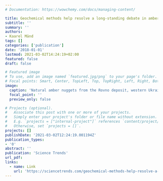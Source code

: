```yaml
---
# Documentation: https://wowchemy.com/docs/managing-content/

title: Geochemical methods help resolve a long-standing debate in amber palaeontology
subtitle: ''
summary: ''
authors:
- Kaarel Mänd
tags: []
categories: ['publication']
date: '2018-01-01'
lastmod: 2021-03-02T14:24:19+02:00
featured: false
draft: false

# Featured image
# To use, add an image named `featured.jpg/png` to your page's folder.
# Focal points: Smart, Center, TopLeft, Top, TopRight, Left, Right, BottomLeft, Bottom, BottomRight.
image:
  caption: 'Natural amber nuggets from the Rovno deposit, western Ukraine. Photo courtesy of Ryan C. McKellar.'
  focal_point: ''
  preview_only: false

# Projects (optional).
#   Associate this post with one or more of your projects.
#   Simply enter your project's folder or file name without extension.
#   E.g. `projects = ["internal-project"]` references `content/project/deep-learning/index.md`.
#   Otherwise, set `projects = []`.
projects: []
publishDate: '2021-03-02T12:24:19.001194Z'
publication_types:
- '0'
abstract: ''
publication: 'Science Trends'
url_pdf: 
links:
  - name: Link
    url: 'https://sciencetrends.com/geochemical-methods-help-resolve-a-long-standing-debate-in-amber-palaeontology'
---
```

